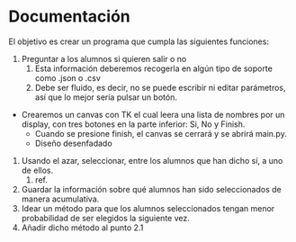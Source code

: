 # Documentación

El objetivo es crear un programa que cumpla las siguientes funciones:

1. Preguntar a los alumnos si quieren salir o no
   1. Esta información deberemos recogerla en algún tipo de soporte como .json o .csv
   2. Debe ser fluido, es decir, no se puede escribir ni editar parámetros, así que lo mejor sería pulsar un botón.

- Crearemos un canvas con TK el cual leera una lista de nombres por un display, con tres botones en la parte inferior: Si, No y Finish.
  - Cuando se presione finish, el canvas se cerrará y se abrirá main.py.
  - Diseño desenfadado

1. Usando el azar, seleccionar, entre los alumnos que han dicho sí, a uno de ellos.
   1. ref.
2. Guardar la información sobre qué alumnos han sido seleccionados de manera acumulativa.
3. Idear un método para que los alumnos seleccionados tengan menor probabilidad de ser elegidos la siguiente vez.
4. Añadir dicho método al punto 2.1
